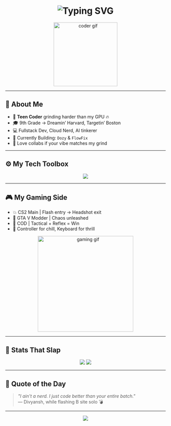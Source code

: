 <h1 align="center">
  <img src="https://readme-typing-svg.demolab.com?font=Fira+Code&size=30&pause=1000&color=00F7FF&center=true&vCenter=true&width=435&lines=Yo+I'm+Divyansh+Maurya!;Teen+Dev+%2B+Gamer+from+India;Building+Dozy+%26+FlowFix+like+a+beast;Dreaming+Boston+%F0%9F%87%BA%F0%9F%87%B8+%E2%9C%8C%EF%B8%8F" alt="Typing SVG" />
</h1>

<p align="center">
  <img src="https://media.giphy.com/media/xT9IgzoKnwFNmISR8I/giphy.gif" width="200px" alt="coder gif" />
</p>

---

## 🧠 About Me

- 👾 **Teen Coder** grinding harder than my GPU 🔥
- 🎓 9th Grade → Dreamin’ Harvard, Targetin’ Boston
- 💻 Fullstack Dev, Cloud Nerd, AI tinkerer
- 🚧 Currently Building: `Dozy` & `FlowFix`
- 🤝 Love collabs if your vibe matches my grind

---

## ⚙️ My Tech Toolbox

<div align="center">
  <img src="https://skillicons.dev/icons?i=html,css,js,react,nextjs,tailwind,java,python,nodejs,git,github,postgres,vscode&theme=dark" />
</div>

---

## 🎮 My Gaming Side

- 💥 CS2 Main | Flash entry → Headshot exit
- 🚓 GTA V Modder | Chaos unleashed
- 🔫 COD | Tactical + Reflex = Win
- 🤘 Controller for chill, Keyboard for thrill

<p align="center">
  <img src="https://media.giphy.com/media/26gslx6XgP6evG0y4/giphy.gif" width="300px" alt="gaming gif" />
</p>

---

## 🚀 Stats That Slap

<p align="center">
  <img src="https://github-readme-stats.vercel.app/api?username=divyanshm510&show_icons=true&theme=radical&hide=contribs&hide_title=false" />
  <img src="https://github-readme-stats.vercel.app/api/top-langs/?username=divyanshm510&layout=compact&theme=radical" />
</p>

---

## 🗿 Quote of the Day

> _"I ain't a nerd. I just code better than your entire batch."_  
> — Divyansh, while flashing B site solo 💣

---

<p align="center">
  <img src="https://github-profile-trophy.vercel.app/?username=divyanshm510&theme=tokyonight&no-frame=true&title=Stars,Commits,Followers,Repos&margin-w=10" />
</p>
